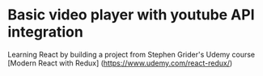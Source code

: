 # Basic video player with youtube API integration

Learning React by building a project from Stephen Grider's Udemy course [Modern React with Redux] (https://www.udemy.com/react-redux/)
